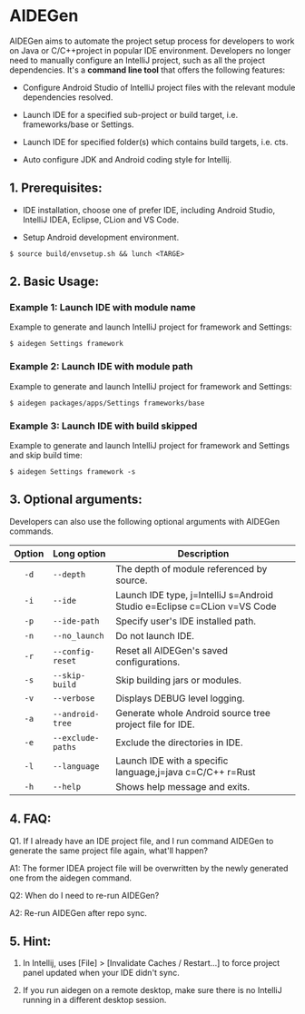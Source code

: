 # AIDEGen

AIDEGen aims to automate the project setup process for developers to work on
Java or C/C++project in popular IDE environment. Developers no longer need to manually
configure an IntelliJ project, such as all the project dependencies. It's a
**command line tool** that offers the following features:

*   Configure Android Studio of IntelliJ project files with the relevant module
    dependencies resolved.

*   Launch IDE for a specified sub-project or build target, i.e. frameworks/base
    or Settings.

*   Launch IDE for specified folder(s) which contains build targets, i.e. cts.

*   Auto configure JDK and Android coding style for Intellij.

## 1. Prerequisites:

*   IDE installation, choose one of prefer IDE, including Android Studio,
    IntelliJ IDEA, Eclipse, CLion and VS Code.

*   Setup Android development environment.

```
$ source build/envsetup.sh && lunch <TARGE>
```

## 2. Basic Usage:

### Example 1: Launch IDE with module name

Example to generate and launch IntelliJ project for framework and Settings:

```
$ aidegen Settings framework
```

### Example 2: Launch IDE with module path

Example to generate and launch IntelliJ project for framework and Settings:

```
$ aidegen packages/apps/Settings frameworks/base
```

### Example 3: Launch IDE with build skipped

Example to generate and launch IntelliJ project for framework and Settings and
skip build time:

```
$ aidegen Settings framework -s
```

## 3. Optional arguments:

Developers can also use the following optional arguments with AIDEGen commands.

| Option | Long option       | Description                                     |
| :----: | :---------------- | ----------------------------------------------- |
| `-d`   | `--depth`         | The depth of module referenced by source.       |
| `-i`   | `--ide`           | Launch IDE type, j=IntelliJ s=Android Studio e=Eclipse c=CLion v=VS Code|
| `-p`   | `--ide-path`      | Specify user's IDE installed path.              |
| `-n`   | `--no_launch`     | Do not launch IDE.                              |
| `-r`   | `--config-reset`  | Reset all AIDEGen's saved configurations.       |
| `-s`   | `--skip-build`    | Skip building jars or modules.                  |
| `-v`   | `--verbose`       | Displays DEBUG level logging.                   |
| `-a`   | `--android-tree`  | Generate whole Android source tree project file for IDE.|
| `-e`   | `--exclude-paths` | Exclude the directories in IDE.                 |
| `-l`   | `--language`      | Launch IDE with a specific language,j=java c=C/C++ r=Rust|
| `-h`   | `--help`          | Shows help message and exits.                   |

## 4. FAQ:

Q1. If I already have an IDE project file, and I run command AIDEGen to generate
the same project file again, what'll happen?

A1: The former IDEA project file will be overwritten by the newly generated one
from the aidegen command.

Q2: When do I need to re-run AIDEGen?

A2: Re-run AIDEGen after repo sync.

## 5. Hint:

1. In Intellij, uses [File] > [Invalidate Caches / Restart...] to force
       project panel updated when your IDE didn't sync.

2. If you run aidegen on a remote desktop, make sure there is no IntelliJ
       running in a different desktop session.
